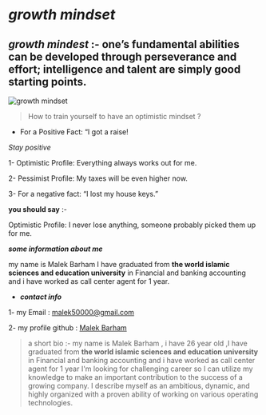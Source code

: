 # ***growth mindset***
## ***growth mindest*** :- one’s fundamental abilities can be developed through perseverance and effort; intelligence and talent are simply good starting points.
![growth mindset](https://foundationoficf.org/wp-content/uploads/2018/12/mindset-800x533.jpg)

> How to train yourself to have an optimistic mindset ?

* For a Positive Fact: “I got a raise!

 *Stay positive*
 
1- Optimistic Profile: Everything always works out for me.

 2- Pessimist Profile: My taxes will be even higher now.

3- For a negative fact: “I lost my house keys.”

**you should say** :-

Optimistic Profile: I never lose anything, someone probably picked them up for me.

***some information about me***

my name is Malek Barham I have graduated from **the world islamic sciences and education university** in Financial and banking accounting
and i have worked as call center agent for 1 year.

* ***contact info***

1- my Email : malek50000@gmail.com

2- my profile github : [Malek Barham](https://github.com/MalekBarham)


 > a short bio :- 
my name is Malek Barham , i have 26 year old ,I have graduated from **the world islamic sciences and education university** in Financial and banking accounting
and i have worked as call center agent for 1 year  I'm looking for
challenging career so I can utilize my knowledge to make an important contribution
to the success of a growing company. I describe myself as an ambitious, dynamic, 
and highly organized with a proven ability of working on various operating
technologies.


